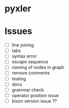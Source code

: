 # pyxler

# Issues

- [ ] line joining 
- [ ] tabs
- [ ] syntax error
- [ ] escape sequence 
- [ ] naming of nodes in graph
- [ ] remove comments
- [ ] testing
- [ ] docs
- [ ] grammar check
- [ ] operator position issue
- [ ] bison version issue ??